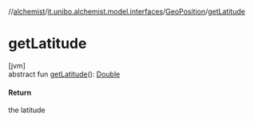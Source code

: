 //[alchemist](../../../index.md)/[it.unibo.alchemist.model.interfaces](../index.md)/[GeoPosition](index.md)/[getLatitude](get-latitude.md)

# getLatitude

[jvm]\
abstract fun [getLatitude](get-latitude.md)(): [Double](https://kotlinlang.org/api/latest/jvm/stdlib/kotlin/-double/index.html)

#### Return

the latitude
